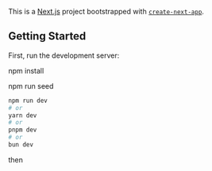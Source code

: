 This is a [Next.js](https://nextjs.org/) project bootstrapped with [`create-next-app`](https://github.com/vercel/next.js/tree/canary/packages/create-next-app).

## Getting Started

First, run the development server:

npm install

npm run seed

```bash
npm run dev
# or
yarn dev
# or
pnpm dev
# or
bun dev
```

then
